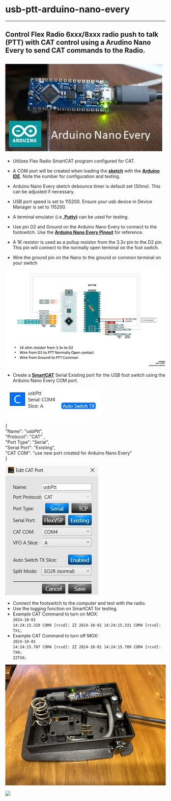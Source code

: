 <h1>usb-ptt-arduino-nano-every</h1>

----------
<h2>Control Flex Radio 6xxx/8xxx radio push to talk (PTT) with CAT control using a Arudino Nano Every to send CAT commands to the Radio. </h2>  

<img src="https://github.com/w8be/usb-ptt-arduino-nano-every/blob/main/NanoEvery.jpg?raw=true"></src>
----------
* Utilizes Flex Radio SmartCAT program configured for CAT.

* A COM port will be created when loading the **[sketch](https://github.com/w8be/usb-ptt-arduino-nano-every/blob/main/Flex%20USB%20PTT%20files/flexRadio-usb-ptt.ino)** with the **[Arduino IDE](https://www.arduino.cc/en/software)**. Note the number for configuration and testing.
* Arduino Nano Every sketch debounce timer is default set (50ms).  This can be adjusted if necessary.
* USB port speed is set to 115200.  Ensure your usb device in Device Manager is set to 115200.
  
* A terminal emulator (i.e.,**[Putty](https://www.putty.org/))** can be used for testing.

* Use pin D2 and Ground on the Arduino Nano Every to connect to the footswitch.  Use the **[Arduino Nano Every Pinout](https://content.arduino.cc/assets/Pinout-NANOevery_latest.pdf)** for reference.

* A 1K resistor is used as a pullup resistor from the 3.3v pin to the D2 pin. This pin will connect to the normally open terminal on the foot switch.
  
* Wire the ground pin on the Nano to the ground or common terminal on your switch

<img src = "https://github.com/w8be/usb-ptt-arduino-nano-every/blob/main/NanoEveryWiring.jpg?raw=true"></img>

* Create a **[SmartCAT](https://www.flexradio.com/documentation/smartsdr-cat-user-guide-pdf/)** Serial Existing port for the USB foot switch using the Arduino Nano Every COM port.

<img src ="https://github.com/w8be/usb-ptt-arduino-nano-every/blob/main/usbptt1.jpg?raw=true"></img>

  { <br>
      "Name": "usbPtt",<br>
      "Protocol": "CAT" ,<br>
      "Port Type": "Serial",<br>
      "Serial Port": "Existing",<br>
      "CAT COM": "use new port created for Arduino Nano Every" <br>
  }

<img src ="https://github.com/w8be/usb-ptt-arduino-nano-every/blob/main/usbptt2.jpg?raw=true"></img>


* Connect the footswitch to the computer and test with the radio.  
* Use the logging function on SmartCAT  for testing.
* Example CAT Command to turn on MOX:<br>
<code>2024-10-01 14:24:15.328 COM4 [rcvd]: ZZ
  2024-10-01 14:24:15.331 COM4 [rcvd]: TX1;</code><br>
* Example CAT Command to turn off MOX:<br>
<code>2024-10-01 14:24:15.707 COM4 [rcvd]: ZZ
  2024-10-01 14:24:15.709 COM4 [rcvd]: TX0;
  ZZTX0;</code><br>
  

<img src = "https://github.com/w8be/usb-ptt-arduino-nano-every/raw/main/usbpttarduinonanoevery2%20(1).jpg?raw=true"></img>

<img src = "https://github.com/user-attachments/assets/4e6c2c09-fb3d-4c18-9a87-f6d7b8926a3d"></img>
